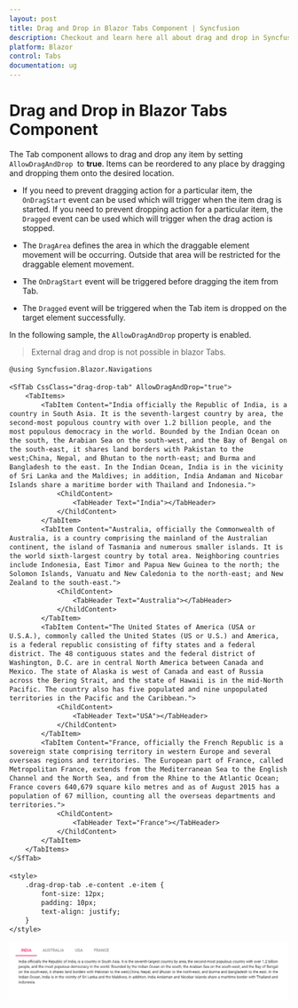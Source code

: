 ```yaml
---
layout: post
title: Drag and Drop in Blazor Tabs Component | Syncfusion
description: Checkout and learn here all about drag and drop in Syncfusion Blazor Tabs component and much more details.
platform: Blazor
control: Tabs
documentation: ug
---
```


# Drag and Drop in Blazor Tabs Component

The Tab component allows to drag and drop any item by setting `AllowDragAndDrop` &nbsp;to **true**. Items can be reordered to any place by dragging and dropping them onto the desired location.

* If you need to prevent dragging action for a particular item, the `OnDragStart` event can be used which will trigger when the item drag is started. If you need to prevent dropping action for a particular item, the `Dragged` event can be used which will trigger when the drag action is stopped.

* The `DragArea` defines the area in which the draggable element movement will be occurring. Outside that area will be restricted for the draggable element movement.

* The `OnDragStart` event will be triggered before dragging the item from Tab.

* The `Dragged` event will be triggered when the Tab item is dropped on the target element successfully.

In the following sample, the `AllowDragAndDrop` property is enabled.

> External drag and drop is not possible in blazor Tabs.

```cshtml
@using Syncfusion.Blazor.Navigations

<SfTab CssClass="drag-drop-tab" AllowDragAndDrop="true">
    <TabItems>
        <TabItem Content="India officially the Republic of India, is a country in South Asia. It is the seventh-largest country by area, the second-most populous country with over 1.2 billion people, and the most populous democracy in the world. Bounded by the Indian Ocean on the south, the Arabian Sea on the south-west, and the Bay of Bengal on the south-east, it shares land borders with Pakistan to the west;China, Nepal, and Bhutan to the north-east; and Burma and Bangladesh to the east. In the Indian Ocean, India is in the vicinity of Sri Lanka and the Maldives; in addition, India Andaman and Nicobar Islands share a maritime border with Thailand and Indonesia.">
            <ChildContent>
                <TabHeader Text="India"></TabHeader>
            </ChildContent>
        </TabItem>
        <TabItem Content="Australia, officially the Commonwealth of Australia, is a country comprising the mainland of the Australian continent, the island of Tasmania and numerous smaller islands. It is the world sixth-largest country by total area. Neighboring countries include Indonesia, East Timor and Papua New Guinea to the north; the Solomon Islands, Vanuatu and New Caledonia to the north-east; and New Zealand to the south-east.">
            <ChildContent>
                <TabHeader Text="Australia"></TabHeader>
            </ChildContent>
        </TabItem>
        <TabItem Content="The United States of America (USA or U.S.A.), commonly called the United States (US or U.S.) and America, is a federal republic consisting of fifty states and a federal district. The 48 contiguous states and the federal district of Washington, D.C. are in central North America between Canada and Mexico. The state of Alaska is west of Canada and east of Russia across the Bering Strait, and the state of Hawaii is in the mid-North Pacific. The country also has five populated and nine unpopulated territories in the Pacific and the Caribbean.">
            <ChildContent>
                <TabHeader Text="USA"></TabHeader>
            </ChildContent>
        </TabItem>
        <TabItem Content="France, officially the French Republic is a sovereign state comprising territory in western Europe and several overseas regions and territories. The European part of France, called Metropolitan France, extends from the Mediterranean Sea to the English Channel and the North Sea, and from the Rhine to the Atlantic Ocean; France covers 640,679 square kilo metres and as of August 2015 has a population of 67 million, counting all the overseas departments and territories.">
            <ChildContent>
                <TabHeader Text="France"></TabHeader>
            </ChildContent>
        </TabItem>
    </TabItems>
</SfTab>

<style>
    .drag-drop-tab .e-content .e-item {
        font-size: 12px;
        padding: 10px;
        text-align: justify;
    }
</style>

 ```

![Drag and Drop Items in Blazor Tabs](./images/blazor-tabs-drag-drop-items.gif)